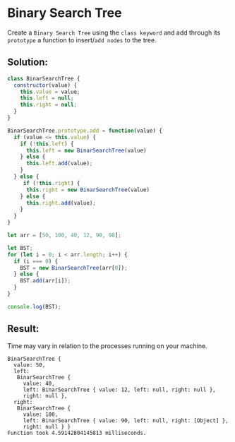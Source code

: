 # Binary Search Tree

Create a `Binary Search Tree` using the `class keyword` and add through its `prototype` a function to insert/`add nodes` to the tree.

## Solution:

```JavaScript
class BinarSearchTree {
  constructor(value) {
    this.value = value;
    this.left = null;
    this.right = null;
  }
}

BinarSearchTree.prototype.add = function(value) {
  if (value <= this.value) {
    if (!this.left) {
      this.left = new BinarSearchTree(value)
    } else {
      this.left.add(value);
    }
  } else {
     if (!this.right) {
      this.right = new BinarSearchTree(value)
    } else {
      this.right.add(value);
    }
  }
}

let arr = [50, 100, 40, 12, 90, 98];

let BST;
for (let i = 0; i < arr.length; i++) {
  if (i === 0) {
    BST = new BinarSearchTree(arr[0]);
  } else {
    BST.add(arr[i]);
  }
}

console.log(BST);
```

## Result:

Time may vary in relation to the processes running on your machine.

```
BinarSearchTree {
  value: 50,
  left:
   BinarSearchTree {
     value: 40,
     left: BinarSearchTree { value: 12, left: null, right: null },
     right: null },
  right:
   BinarSearchTree {
     value: 100,
     left: BinarSearchTree { value: 90, left: null, right: [Object] },
     right: null } }
Function took 4.59142804145813 milliseconds.
```
